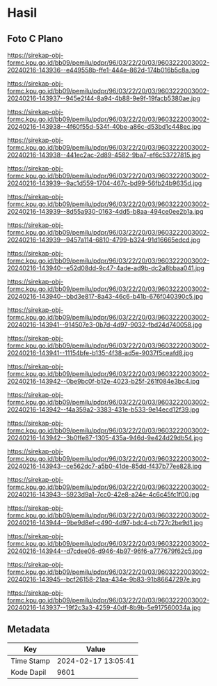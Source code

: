 # Hasil

## Foto C Plano

https://sirekap-obj-formc.kpu.go.id/bb09/pemilu/pdpr/96/03/22/20/03/9603222003002-20240216-143936--e449558b-ffe1-444e-862d-174b016b5c8a.jpg

https://sirekap-obj-formc.kpu.go.id/bb09/pemilu/pdpr/96/03/22/20/03/9603222003002-20240216-143937--945e2f44-8a94-4b88-9e9f-19facb5380ae.jpg

https://sirekap-obj-formc.kpu.go.id/bb09/pemilu/pdpr/96/03/22/20/03/9603222003002-20240216-143938--4f60f55d-534f-40be-a86c-d53bd1c448ec.jpg

https://sirekap-obj-formc.kpu.go.id/bb09/pemilu/pdpr/96/03/22/20/03/9603222003002-20240216-143938--441ec2ac-2d89-4582-9ba7-ef6c53727815.jpg

https://sirekap-obj-formc.kpu.go.id/bb09/pemilu/pdpr/96/03/22/20/03/9603222003002-20240216-143939--9ac1d559-1704-467c-bd99-56fb24b9635d.jpg

https://sirekap-obj-formc.kpu.go.id/bb09/pemilu/pdpr/96/03/22/20/03/9603222003002-20240216-143939--8d55a930-0163-4dd5-b8aa-494ce0ee2b1a.jpg

https://sirekap-obj-formc.kpu.go.id/bb09/pemilu/pdpr/96/03/22/20/03/9603222003002-20240216-143939--9457a114-6810-4799-b324-91d16665edcd.jpg

https://sirekap-obj-formc.kpu.go.id/bb09/pemilu/pdpr/96/03/22/20/03/9603222003002-20240216-143940--e52d08dd-9c47-4ade-ad9b-dc2a8bbaa041.jpg

https://sirekap-obj-formc.kpu.go.id/bb09/pemilu/pdpr/96/03/22/20/03/9603222003002-20240216-143940--bbd3e817-8a43-46c6-b41b-676f040390c5.jpg

https://sirekap-obj-formc.kpu.go.id/bb09/pemilu/pdpr/96/03/22/20/03/9603222003002-20240216-143941--914507e3-0b7d-4d97-9032-fbd24d740058.jpg

https://sirekap-obj-formc.kpu.go.id/bb09/pemilu/pdpr/96/03/22/20/03/9603222003002-20240216-143941--11154bfe-b135-4f38-ad5e-9037f5ceafd8.jpg

https://sirekap-obj-formc.kpu.go.id/bb09/pemilu/pdpr/96/03/22/20/03/9603222003002-20240216-143942--0be9bc0f-b12e-4023-b25f-261f084e3bc4.jpg

https://sirekap-obj-formc.kpu.go.id/bb09/pemilu/pdpr/96/03/22/20/03/9603222003002-20240216-143942--f4a359a2-3383-431e-b533-9e14ecd12f39.jpg

https://sirekap-obj-formc.kpu.go.id/bb09/pemilu/pdpr/96/03/22/20/03/9603222003002-20240216-143942--3b0ffe87-1305-435a-946d-9e424d29db54.jpg

https://sirekap-obj-formc.kpu.go.id/bb09/pemilu/pdpr/96/03/22/20/03/9603222003002-20240216-143943--ce562dc7-a5b0-41de-85dd-f437b77ee828.jpg

https://sirekap-obj-formc.kpu.go.id/bb09/pemilu/pdpr/96/03/22/20/03/9603222003002-20240216-143943--5923d9a1-7cc0-42e8-a24e-4c6c45fc1f00.jpg

https://sirekap-obj-formc.kpu.go.id/bb09/pemilu/pdpr/96/03/22/20/03/9603222003002-20240216-143944--9be9d8ef-c490-4d97-bdc4-cb727c2be9d1.jpg

https://sirekap-obj-formc.kpu.go.id/bb09/pemilu/pdpr/96/03/22/20/03/9603222003002-20240216-143944--d7cdee06-d946-4b97-96f6-a777679f62c5.jpg

https://sirekap-obj-formc.kpu.go.id/bb09/pemilu/pdpr/96/03/22/20/03/9603222003002-20240216-143945--bcf26158-21aa-434e-9b83-91b86647297e.jpg

https://sirekap-obj-formc.kpu.go.id/bb09/pemilu/pdpr/96/03/22/20/03/9603222003002-20240216-143937--19f2c3a3-4259-40df-8b9b-5e917560034a.jpg


## Metadata

| Key        | Value               |
| ---------- | ------------------- |
| Time Stamp | 2024-02-17 13:05:41 |
| Kode Dapil | 9601                |



